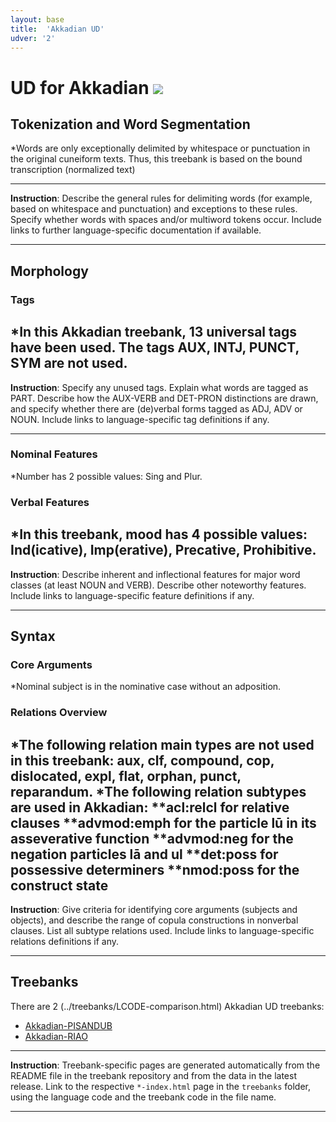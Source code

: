 ```yaml
---
layout: base
title:  'Akkadian UD'
udver: '2'
---
```


# UD for Akkadian <span class="flagspan"><img class="flag" src="../../flags/svg/IQ.svg" /></span>

## Tokenization and Word Segmentation

*Words are only exceptionally delimited by whitespace or punctuation in the original cuneiform texts. Thus, this treebank is based on the bound transcription (normalized text)

---
**Instruction**: Describe the general rules for delimiting words (for example, based on whitespace and punctuation) and exceptions to these rules. Specify whether words with spaces and/or multiword tokens occur. Include links to further language-specific documentation if available.

---

## Morphology

### Tags

*In this Akkadian treebank, 13 universal tags have been used. The tags AUX, INTJ, PUNCT, SYM are not used.
---
**Instruction**: Specify any unused tags. Explain what words are tagged as PART. Describe how the AUX-VERB and DET-PRON distinctions are drawn, and specify whether there are (de)verbal forms tagged as ADJ, ADV or NOUN. Include links to language-specific tag definitions if any.

---

### Nominal Features

*Number has 2 possible values: Sing and Plur.

### Verbal Features

*In this treebank, mood has 4 possible values: Ind(icative), Imp(erative), Precative, Prohibitive.
---
**Instruction**: Describe inherent and inflectional features for major word classes (at least NOUN and VERB). Describe other noteworthy features. Include links to language-specific feature definitions if any.

---

## Syntax

### Core Arguments
*Nominal subject is in the nominative case without an adposition.

### Relations Overview
*The following relation main types are not used in this treebank: aux, clf, compound, cop, dislocated, expl, flat, orphan, punct, reparandum.
*The following relation subtypes are used in Akkadian:
**acl:relcl for relative clauses
**advmod:emph for the particle lū in its asseverative function
**advmod:neg for the negation particles lā and ul
**det:poss for possessive determiners
**nmod:poss for the construct state
---
**Instruction**: Give criteria for identifying core arguments (subjects and objects), and describe the range of copula constructions in nonverbal clauses. List all subtype relations used. Include links to language-specific relations definitions if any.

---

## Treebanks

There are 2 (../treebanks/LCODE-comparison.html) Akkadian UD treebanks:

  * [Akkadian-PISANDUB](../treebanks/LCODE_a/index.html)
  * [Akkadian-RIAO](../treebanks/LCODE_b/index.html)

---
**Instruction**: Treebank-specific pages are generated automatically from the README file in the treebank repository and
from the data in the latest release. Link to the respective `*-index.html` page in the `treebanks` folder, using the language code
and the treebank code in the file name.

---
